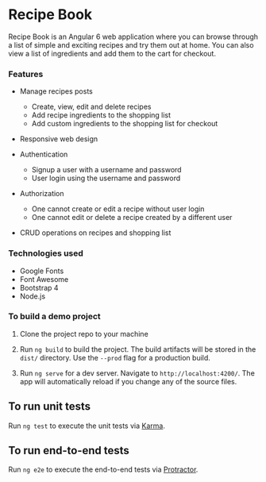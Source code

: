 # Recipe Book

Recipe Book is an Angular 6 web application where you can browse through a list of simple and exciting recipes and try them out at home. You can also view a list of ingredients and add them to the cart for checkout.

### Features

- Manage recipes posts

  - Create, view, edit and delete recipes
  - Add recipe ingredients to the shopping list
  - Add custom ingredients to the shopping list for checkout

- Responsive web design

- Authentication

  - Signup a user with a username and password
  - User login using the username and password
	
- Authorization

  - One cannot create or edit a recipe without user login
  - One cannot edit or delete a recipe created by a different user

- CRUD operations on recipes and shopping list

### Technologies used

- Google Fonts
- Font Awesome
- Bootstrap 4
- Node.js

### To build a demo project

1) Clone the project repo to your machine

2) Run `ng build` to build the project. The build artifacts will be stored in the `dist/` directory. Use the `--prod` flag for a production build.

3) Run `ng serve` for a dev server. Navigate to `http://localhost:4200/`. The app will automatically reload if you change any of the source files.

## To run unit tests

Run `ng test` to execute the unit tests via [Karma](https://karma-runner.github.io).

## To run end-to-end tests

Run `ng e2e` to execute the end-to-end tests via [Protractor](http://www.protractortest.org/).
